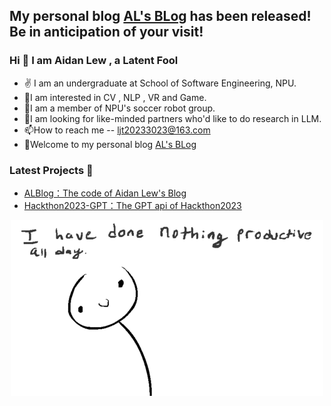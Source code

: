 ## My personal blog [AL's BLog](http://www.yuguang.zone/) has been released! Be in anticipation of your visit!

### Hi 👋 I am Aidan Lew ,  a Latent Fool

- ✌ I am an undergraduate at School of Software Engineering, NPU.
- 👀I am interested in CV , NLP , VR and Game.
- 🌱I am a member of NPU's soccer robot group.
- 💞️I am looking for like-minded partners who'd like to do research in LLM. 
- 📫How to reach me -- ljt20233023@163.com
- 🌝Welcome to my personal blog [AL's BLog](http://www.yuguang.zone/)


### Latest Projects 💌
- [ALBlog：The code of Aidan Lew's Blog](https://github.com/AL-377/ALBlog)
- [Hackthon2023-GPT：The GPT api of Hackthon2023](https://github.com/AL-377/Hackthon2023-GPT)


<div  align="center">
<img src="https://github.com/AL-377/AL-377/blob/main/me.gif">  
</div>

